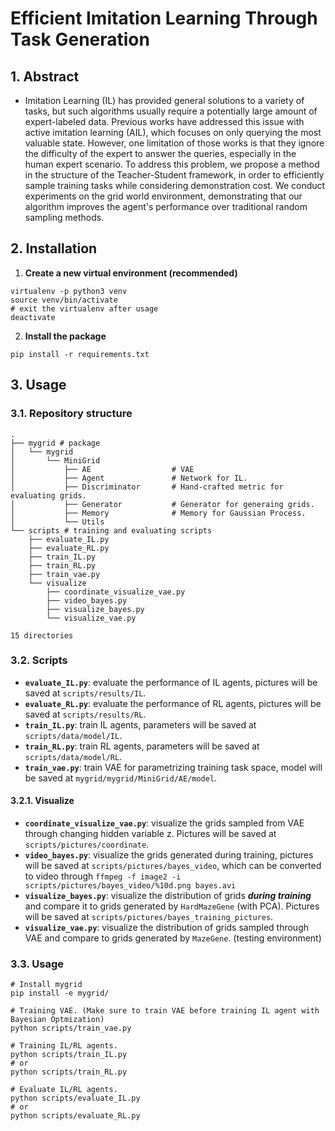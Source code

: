 # Efficient Imitation Learning Through Task Generation

## 1. Abstract

- Imitation Learning (IL) has provided general solutions to a variety of tasks, but such algorithms usually require a potentially large amount of expert-labeled data. Previous works have addressed this issue with active imitation learning (AIL), which focuses on only querying the most valuable state. However, one limitation of those works is that they ignore the difficulty of the expert to answer the queries, especially in the human expert scenario. To address this problem, we propose a method in the structure of the Teacher-Student framework, in order to efficiently sample training tasks while considering demonstration cost. We conduct experiments on the grid world environment, demonstrating that our algorithm improves the agent's performance over traditional random sampling methods.

## 2. Installation

1. **Create a new virtual environment (recommended)**

```shell
virtualenv -p python3 venv
source venv/bin/activate
# exit the virtualenv after usage
deactivate
```

2. **Install the package**

```shell
pip install -r requirements.txt
```

## 3. Usage

### 3.1. Repository structure

```shell
.
├── mygrid # package
│   └── mygrid
│       └── MiniGrid
│           ├── AE 					# VAE
│           ├── Agent 				# Network for IL.
│           ├── Discriminator		# Hand-crafted metric for evaluating grids.
│           ├── Generator			# Generator for generaing grids.
│           ├── Memory				# Memory for Gaussian Process.
│           └── Utils
└── scripts # training and evaluating scripts
    ├── evaluate_IL.py
    ├── evaluate_RL.py
    ├── train_IL.py
    ├── train_RL.py
    ├── train_vae.py
    └── visualize
        ├── coordinate_visualize_vae.py
        ├── video_bayes.py
        ├── visualize_bayes.py
        └── visualize_vae.py

15 directories
```

### 3.2. Scripts

- **`evaluate_IL.py`**: evaluate the performance of IL agents, pictures will be saved at `scripts/results/IL`.
- **`evaluate_RL.py`**:  evaluate the performance of RL agents, pictures will be saved at `scripts/results/RL`.
- **`train_IL.py`**: train IL agents, parameters will be saved at `scripts/data/model/IL`.
- **`train_RL.py`**: train RL agents, parameters will be saved at `scripts/data/model/RL`.
- **`train_vae.py`**: train VAE for parametrizing training task space, model will be saved at `mygrid/mygrid/MiniGrid/AE/model`.

#### 3.2.1. Visualize

- **`coordinate_visualize_vae.py`**: visualize the grids sampled from VAE through changing hidden variable z. Pictures will be saved at `scripts/pictures/coordinate`.
- **`video_bayes.py`**: visualize the grids generated during training, pictures will be saved at `scripts/pictures/bayes_video`, which can be converted to video through `ffmpeg -f image2 -i scripts/pictures/bayes_video/%10d.png bayes.avi`
- **`visualize_bayes.py`**: visualize the distribution of grids ***during training*** and compare it to grids 
  generated by `HardMazeGene` (with PCA). Pictures will be saved at `scripts/pictures/bayes_training_pictures`.
- **`visualize_vae.py`**: visualize the distribution of grids sampled through VAE and compare to grids generated by `MazeGene`. (testing environment)

### 3.3. Usage

```shell
# Install mygrid
pip install -e mygrid/

# Training VAE. (Make sure to train VAE before training IL agent with Bayesian Optmization)
python scripts/train_vae.py

# Training IL/RL agents.
python scripts/train_IL.py
# or
python scripts/train_RL.py

# Evaluate IL/RL agents.
python scripts/evaluate_IL.py
# or
python scripts/evaluate_RL.py
```


